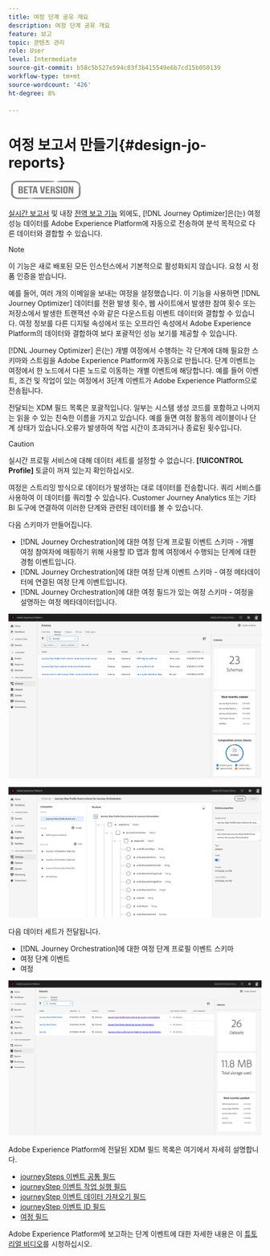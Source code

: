 ```yaml
---
title: 여정 단계 공유 개요
description: 여정 단계 공유 개요
feature: 보고
topic: 콘텐츠 관리
role: User
level: Intermediate
source-git-commit: b58c5b527e594c03f3b415549e6b7cd15b050139
workflow-type: tm+mt
source-wordcount: '426'
ht-degree: 8%

---
```


# 여정 보고서 만들기{#design-jo-reports}

![](../assets/do-not-localize/badge.png)

[실시간 보고서](live-report.md) 및 내장 [전역 보고 기능](global-report.md) 외에도, [!DNL Journey Optimizer]은(는) 여정 성능 데이터를 Adobe Experience Platform에 자동으로 전송하여 분석 목적으로 다른 데이터와 결합할 수 있습니다.

>[!NOTE]
>
>이 기능은 새로 배포된 모든 인스턴스에서 기본적으로 활성화되지 않습니다. 요청 시 정품 인증을 받습니다.

예를 들어, 여러 개의 이메일을 보내는 여정을 설정했습니다. 이 기능을 사용하면 [!DNL Journey Optimizer] 데이터를 전환 발생 횟수, 웹 사이트에서 발생한 참여 횟수 또는 저장소에서 발생한 트랜잭션 수와 같은 다운스트림 이벤트 데이터와 결합할 수 있습니다. 여정 정보를 다른 디지털 속성에서 또는 오프라인 속성에서 Adobe Experience Platform의 데이터와 결합하여 보다 포괄적인 성능 보기를 제공할 수 있습니다.

[!DNL Journey Optimizer] 은(는) 개별 여정에서 수행하는 각 단계에 대해 필요한 스키마와 스트림을 Adobe Experience Platform에 자동으로 만듭니다. 단계 이벤트는 여정에서 한 노드에서 다른 노드로 이동하는 개별 이벤트에 해당합니다. 예를 들어 이벤트, 조건 및 작업이 있는 여정에서 3단계 이벤트가 Adobe Experience Platform으로 전송됩니다.

전달되는 XDM 필드 목록은 포괄적입니다. 일부는 시스템 생성 코드를 포함하고 나머지는 읽을 수 있는 친숙한 이름을 가지고 있습니다. 예를 들면 여정 활동의 레이블이나 단계 상태가 있습니다.오류가 발생하여 작업 시간이 초과되거나 종료된 횟수입니다.

>[!CAUTION]
>
>실시간 프로필 서비스에 대해 데이터 세트를 설정할 수 없습니다. **[!UICONTROL Profile]** 토글이 꺼져 있는지 확인하십시오.

여정은 스트리밍 방식으로 데이터가 발생하는 대로 데이터를 전송합니다. 쿼리 서비스를 사용하여 이 데이터를 쿼리할 수 있습니다. Customer Journey Analytics 또는 기타 BI 도구에 연결하여 이러한 단계와 관련된 데이터를 볼 수 있습니다.

다음 스키마가 만들어집니다.

* [!DNL Journey Orchestration]에 대한 여정 단계 프로필 이벤트 스키마 - 개별 여정 참여자에 매핑하기 위해 사용할 ID 맵과 함께 여정에서 수행되는 단계에 대한 경험 이벤트입니다.
* [!DNL Journey Orchestration]에 대한 여정 단계 이벤트 스키마 - 여정 메타데이터에 연결된 여정 단계 이벤트입니다.
* [!DNL Journey Orchestration]에 대한 여정 필드가 있는 여정 스키마 - 여정을 설명하는 여정 메타데이터입니다.

![](../assets/sharing1.png)

![](../assets/sharing2.png)

다음 데이터 세트가 전달됩니다.

* [!DNL Journey Orchestration]에 대한 여정 단계 프로필 이벤트 스키마
* 여정 단계 이벤트
* 여정

![](../assets/sharing3.png)

Adobe Experience Platform에 전달된 XDM 필드 목록은 여기에서 자세히 설명합니다.

* [journeySteps 이벤트 공통 필드](../reports/sharing-common-fields.md)
* [journeyStep 이벤트 작업 실행 필드](../reports/sharing-execution-fields.md)
* [journeyStep 이벤트 데이터 가져오기 필드](../reports/sharing-fetch-fields.md)
* [journeyStep 이벤트 ID 필드](../reports/sharing-identity-fields.md)
* [여정 필드](../reports/sharing-journey-fields.md)

Adobe Experience Platform에 보고하는 단계 이벤트에 대한 자세한 내용은 이 [튜토리얼 비디오](https://experienceleague.adobe.com/docs/journey-orchestration-learn/tutorials/reporting-step-events-to-adobe-experience-platform.html)를 시청하십시오.
